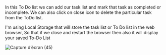 In this To Do list we can add our task list and mark that task as completed or incomplete. We can also click on close icon to delete the particular task from the ToDo list.

I'm using Local Storage that will store the task list or To Do list in the web browser, So that if we close and restart the browser then also it will display your saved To-Do List

![Capture d’écran (45)](https://github.com/Oussa1ma/to-do-list/assets/75626532/4bd9c249-0681-48d7-8cfb-fd290e69bef8)
